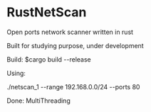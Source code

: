 # RustNetScan
Open ports network scanner written in rust

Built for studying purpose, under development

Build: 
$cargo build --release

Using:

./netscan_1 --range 192.168.0.0/24 --ports 80


Done: MultiThreading
